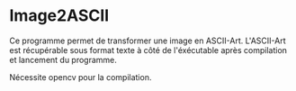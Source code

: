 # Image2ASCII

Ce programme permet de transformer une image en ASCII-Art. L'ASCII-Art est récupérable sous format texte à côté de l'éxécutable après compilation et lancement du programme.

Nécessite opencv pour la compilation.
